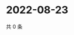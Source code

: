 # 2022-08-23

共 0 条

<!-- BEGIN WEIBO -->
<!-- 最后更新时间 Tue Aug 23 2022 02:19:46 GMT+0800 (China Standard Time) -->

<!-- END WEIBO -->
